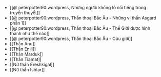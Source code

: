 - [[@ peterpotter90.wordpress, Những người khổng lồ nổi tiếng trong truyền thuyết]]
- [[@ peterpotter90.wordpress, Thần thoại Bắc Âu - Những vị thần Asgard phần 1]]
- [[@ peterpotter90.wordpress, Thần thoại Bắc Âu - Thế Giới được hình thành như thế nào]]
- [[@ peterpotter90.wordpress, Thần thoại Bắc Âu - Cửu giới]]
- [[Thần Anu]]
- [[Thần Enlil]]
- [[Thần Marduk]]
- [[Thần Tiamat]]
- [[Nữ thần Ereshkigal]]
- [[Nữ thần Ishtar]]
